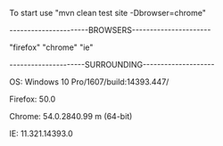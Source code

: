 To start use "mvn clean test site -Dbrowser=chrome"

----------------------BROWSERS----------------------

"firefox"
"chrome"
"ie"

---------------------SURROUNDING--------------------

OS: 		Windows 10 Pro/1607/build:14393.447/

Firefox:	50.0

Chrome:		54.0.2840.99 m (64-bit)

IE: 		11.321.14393.0